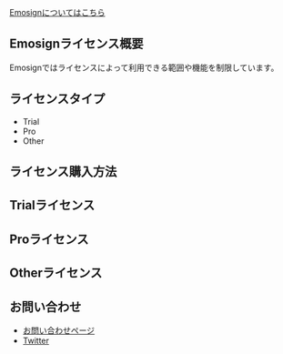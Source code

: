 [Emosignについてはこちら](https://akihiro0105.github.io/EmosignLandingPage/)

## Emosignライセンス概要
Emosignではライセンスによって利用できる範囲や機能を制限しています。

## ライセンスタイプ
- Trial
- Pro
- Other

## ライセンス購入方法

## Trialライセンス
## Proライセンス
## Otherライセンス


## お問い合わせ
- [お問い合わせページ](https://docs.google.com/forms/d/e/1FAIpQLSeM6epPLYCkLF4ngk_GQKEzkqP9Fn1FzsuyhnKS3RJylz_Klg/viewform)
- [Twitter](https://twitter.com/akihiro01051)
